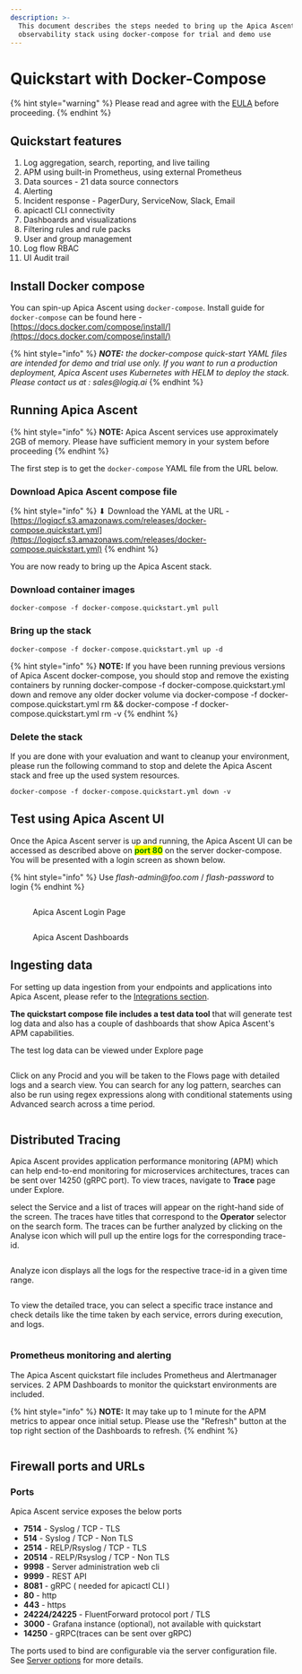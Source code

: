 ```yaml
---
description: >-
  This document describes the steps needed to bring up the Apica Ascent
  observability stack using docker-compose for trial and demo use
---
```


# Quickstart with Docker-Compose

{% hint style="warning" %}
Please read and agree with the [EULA](https://docs.logiq.ai/eula/eula) before proceeding.
{% endhint %}

## Quickstart features

1. Log aggregation, search, reporting, and live tailing
2. APM using built-in Prometheus, using external Prometheus
3. Data sources - 21 data source connectors
4. Alerting
5. Incident response - PagerDury, ServiceNow, Slack, Email
6. apicactl CLI connectivity
7. Dashboards and visualizations
8. Filtering rules and rule packs
9. User and group management
10. Log flow RBAC
11. UI Audit trail

## Install Docker compose

You can spin-up Apica Ascent using `docker-compose`. Install guide for `docker-compose` can be found here - [https://docs.docker.com/compose/install/](https://docs.docker.com/compose/install/)

{% hint style="info" %}
_**NOTE:** the docker-compose quick-start YAML files are intended for demo and trial use only. If you want to run a production deployment, Apica Ascent uses Kubernetes with HELM to deploy the stack. Please contact us at : sales@logiq.ai_
{% endhint %}

## Running Apica Ascent

{% hint style="info" %}
**NOTE:** Apica Ascent services use approximately 2GB of memory. Please have sufficient memory in your system before proceeding
{% endhint %}

The first step is to get the `docker-compose` YAML file from the URL below.

### Download Apica Ascent compose file

{% hint style="info" %}
⬇ Download the YAML at the URL - [https://logiqcf.s3.amazonaws.com/releases/docker-compose.quickstart.yml](https://logiqcf.s3.amazonaws.com/releases/docker-compose.quickstart.yml)
{% endhint %}

You are now ready to bring up the Apica Ascent stack.

### Download container images

```
docker-compose -f docker-compose.quickstart.yml pull
```

### Bring up the stack

```
docker-compose -f docker-compose.quickstart.yml up -d
```

{% hint style="info" %}
**NOTE:** If you have been running previous versions of Apica Ascent docker-compose, you should stop and remove the existing containers by running docker-compose -f docker-compose.quickstart.yml down and remove any older docker volume via docker-compose -f docker-compose.quickstart.yml rm && docker-compose -f docker-compose.quickstart.yml rm -v
{% endhint %}

### Delete the stack

If you are done with your evaluation and want to cleanup your environment, please run the following command to stop and delete the Apica Ascent stack and free up the used system resources.

```
docker-compose -f docker-compose.quickstart.yml down -v
```

## Test using Apica Ascent UI

Once the Apica Ascent server is up and running, the Apica Ascent UI can be accessed as described above on <mark style="color:green;">**port 80**</mark> on the server docker-compose. You will be presented with a login screen as shown below.

{% hint style="info" %}
Use _flash-admin@foo.com_ / _flash-password_ to login
{% endhint %}

<figure><img src="../.gitbook/assets/Screen Shot 2022-03-19 at 8.11.14 AM.png" alt=""><figcaption><p>Apica Ascent Login Page</p></figcaption></figure>

<figure><img src="../.gitbook/assets/image (1) (1).png" alt=""><figcaption><p>Apica Ascent Dashboards</p></figcaption></figure>

## Ingesting data

For setting up data ingestion from your endpoints and applications into Apica Ascent, please refer to the [Integrations section](../integrations/overview/).

**The quickstart compose file includes a test data tool** that will generate test log data and also has a couple of dashboards that show Apica Ascent's APM capabilities.

The test log data can be viewed under Explore page

<figure><img src="../.gitbook/assets/image (1) (3).png" alt=""><figcaption></figcaption></figure>

Click on any Procid and you will be taken to the Flows page with detailed logs and a search view. You can search for any log pattern, searches can also be run using regex expressions along with conditional statements using Advanced search across a time period.

<figure><img src="../.gitbook/assets/image (2) (4).png" alt=""><figcaption></figcaption></figure>

## Distributed Tracing

Apica Ascent provides application performance monitoring (APM) which can help end-to-end monitoring for microservices architectures, traces can be sent over 14250 (gRPC port). To view traces, navigate to **Trace** page under Explore.

select the Service and a list of traces will appear on the right-hand side of the screen. The traces have titles that correspond to the **Operator** selector on the search form. The traces can be further analyzed by clicking on the Analyse icon which will pull up the entire logs for the corresponding trace-id.

<figure><img src="../.gitbook/assets/image (3) (3) (1).png" alt=""><figcaption></figcaption></figure>

Analyze icon displays all the logs for the respective trace-id in a given time range.

<figure><img src="../.gitbook/assets/image (4) (1) (1).png" alt=""><figcaption></figcaption></figure>

To view the detailed trace, you can select a specific trace instance and check details like the time taken by each service, errors during execution, and logs.

<figure><img src="../.gitbook/assets/image (5).png" alt=""><figcaption></figcaption></figure>

### Prometheus monitoring and alerting

The Apica Ascent quickstart file includes Prometheus and Alertmanager services. 2 APM Dashboards to monitor the quickstart environments are included.

{% hint style="info" %}
**NOTE:** It may take up to 1 minute for the APM metrics to appear once initial setup. Please use the "Refresh" button at the top right section of the Dashboards to refresh.
{% endhint %}

<figure><img src="../.gitbook/assets/Screen Shot 2022-03-19 at 11.40.31 AM (1).png" alt=""><figcaption></figcaption></figure>

## Firewall ports and URLs

### Ports

Apica Ascent service exposes the below ports

* **7514** - Syslog / TCP - TLS
* **514** - Syslog / TCP - Non TLS
* **2514** - RELP/Rsyslog / TCP - TLS
* **20514** - RELP/Rsyslog / TCP - Non TLS
* **9998** - Server administration web cli
* **9999** - REST API
* **8081** - gRPC ( needed for apicactl CLI )
* **80** - http
* **443** - https
* **24224/24225** - FluentForward protocol port / TLS
* **3000** - Grafana instance (optional), not available with quickstart
* **14250** - gRPC(traces can be sent over gRPC)

The ports used to bind are configurable via the server configuration file. See [Server options](../deploying-logiq/broken-reference/) for more details.

